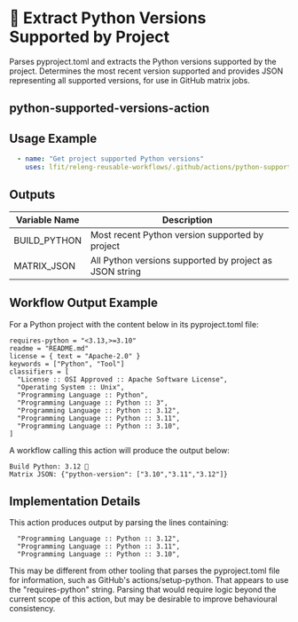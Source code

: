 <!--
# SPDX-License-Identifier: Apache-2.0
# SPDX-FileCopyrightText: 2024 The Linux Foundation
-->

# 🐍 Extract Python Versions Supported by Project

Parses pyproject.toml and extracts the Python versions supported by the
project. Determines the most recent version supported and provides JSON
representing all supported versions, for use in GitHub matrix jobs.

## python-supported-versions-action

## Usage Example

<!-- markdownlint-disable MD013 -->

```yaml
  - name: "Get project supported Python versions"
    uses: lfit/releng-reusable-workflows/.github/actions/python-supported-versions-action@main
```

<!-- markdownlint-enable MD013 -->

## Outputs

<!-- markdownlint-disable MD013 -->

| Variable Name | Description                                             |
| ------------- | ------------------------------------------------------- |
| BUILD_PYTHON  | Most recent Python version supported by project         |
| MATRIX_JSON   | All Python versions supported by project as JSON string |

<!-- markdownlint-enable MD013 -->

## Workflow Output Example

For a Python project with the content below in its pyproject.toml file:

```console
requires-python = "<3.13,>=3.10"
readme = "README.md"
license = { text = "Apache-2.0" }
keywords = ["Python", "Tool"]
classifiers = [
  "License :: OSI Approved :: Apache Software License",
  "Operating System :: Unix",
  "Programming Language :: Python",
  "Programming Language :: Python :: 3",
  "Programming Language :: Python :: 3.12",
  "Programming Language :: Python :: 3.11",
  "Programming Language :: Python :: 3.10",
]
```

A workflow calling this action will produce the output below:

```console
Build Python: 3.12 💬
Matrix JSON: {"python-version": ["3.10","3.11","3.12"]}
```

## Implementation Details

This action produces output by parsing the lines containing:

```console
  "Programming Language :: Python :: 3.12",
  "Programming Language :: Python :: 3.11",
  "Programming Language :: Python :: 3.10",
```

This may be different from other tooling that parses the pyproject.toml file
for information, such as GitHub's actions/setup-python. That appears to use
the "requires-python" string. Parsing that would require logic beyond the
current scope of this action, but may be desirable to improve behavioural
consistency.
